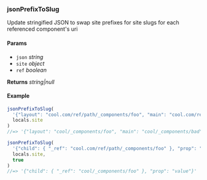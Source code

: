 ### jsonPrefixToSlug

Update stringified JSON to swap site prefixes for site slugs for each referenced component's uri

#### Params

* `json` _string_
* `site` _object_
* `ref`  _boolean_

**Returns** _string|null_

#### Example

```js
jsonPrefixToSlug(
  '{"layout": "cool.com/ref/path/_components/foo", "main": "cool.com/ref/path/_components/bad"}',
  locals.site
)
//=> '{"layout": "cool/_components/foo", "main": "cool/_components/bad"}'

jsonPrefixToSlug(
  '{"child": { "_ref": "cool.com/ref/path/_components/foo" }, "prop": "value"}',
  locals.site,
  true
)
//=> '{"child": { "_ref": "cool/_components/foo" }, "prop": "value"}'

```
